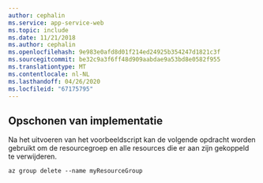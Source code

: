 ```yaml
---
author: cephalin
ms.service: app-service-web
ms.topic: include
ms.date: 11/21/2018
ms.author: cephalin
ms.openlocfilehash: 9e983e0afd8d01f214ed24925b354247d1821c3f
ms.sourcegitcommit: be32c9a3f6ff48d909aabdae9a53bd8e0582f955
ms.translationtype: MT
ms.contentlocale: nl-NL
ms.lasthandoff: 04/26/2020
ms.locfileid: "67175795"
---
```

## <a name="clean-up-deployment"></a>Opschonen van implementatie

Na het uitvoeren van het voorbeeldscript kan de volgende opdracht worden gebruikt om de resourcegroep en alle resources die er aan zijn gekoppeld te verwijderen.

```azurecli
az group delete --name myResourceGroup
```
